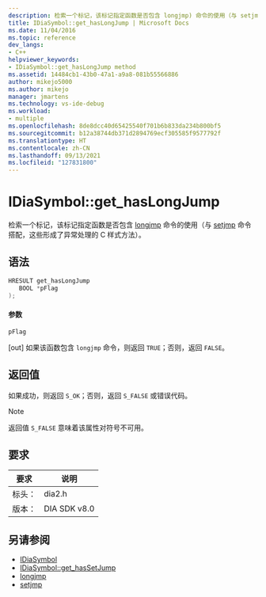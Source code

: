 ```yaml
---
description: 检索一个标记，该标记指定函数是否包含 longjmp) 命令的使用（与 setjmp(/cpp/c-runtime-library/reference/setjmp) 命令搭配，这些形成了异常处理的 C 样式方法）。
title: IDiaSymbol::get_hasLongJump | Microsoft Docs
ms.date: 11/04/2016
ms.topic: reference
dev_langs:
- C++
helpviewer_keywords:
- IDiaSymbol::get_hasLongJump method
ms.assetid: 14484cb1-43b0-47a1-a9a8-081b55566886
author: mikejo5000
ms.author: mikejo
manager: jmartens
ms.technology: vs-ide-debug
ms.workload:
- multiple
ms.openlocfilehash: 8de8dcc40d65425540f701b6b833da234b800bf5
ms.sourcegitcommit: b12a38744db371d2894769ecf305585f9577792f
ms.translationtype: HT
ms.contentlocale: zh-CN
ms.lasthandoff: 09/13/2021
ms.locfileid: "127831800"
---
```

# <a name="idiasymbolget_haslongjump"></a>IDiaSymbol::get_hasLongJump
检索一个标记，该标记指定函数是否包含 [longjmp](/cpp/c-runtime-library/reference/longjmp) 命令的使用（与 [setjmp](/cpp/c-runtime-library/reference/setjmp) 命令搭配，这些形成了异常处理的 C 样式方法）。

## <a name="syntax"></a>语法

```C++
HRESULT get_hasLongJump
   BOOL *pFlag
);
```

#### <a name="parameters"></a>参数
 `pFlag`

[out] 如果该函数包含 `longjmp` 命令，则返回 `TRUE`；否则，返回 `FALSE`。

## <a name="return-value"></a>返回值
 如果成功，则返回 `S_OK`；否则，返回 `S_FALSE` 或错误代码。

> [!NOTE]
> 返回值 `S_FALSE` 意味着该属性对符号不可用。

## <a name="requirements"></a>要求

|要求|说明|
|-----------------|-----------------|
|标头：|dia2.h|
|版本：|DIA SDK v8.0|

## <a name="see-also"></a>另请参阅
- [IDiaSymbol](../../debugger/debug-interface-access/idiasymbol.md)
- [IDiaSymbol::get_hasSetJump](../../debugger/debug-interface-access/idiasymbol-get-hassetjump.md)
- [longjmp](/cpp/c-runtime-library/reference/longjmp)
- [setjmp](/cpp/c-runtime-library/reference/setjmp)
